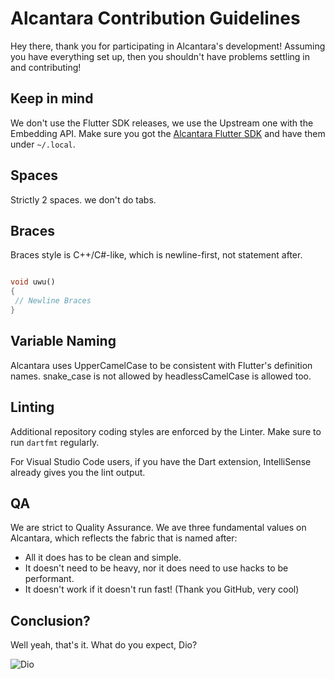 # Alcantara Contribution Guidelines

Hey there, thank you for participating in Alcantara's development! Assuming you have everything set up,
then you shouldn't have problems settling in and contributing!

## Keep in mind

We don't use the Flutter SDK releases, we use the Upstream one with the Embedding API. Make sure you got
the [Alcantara Flutter SDK](https://github.com/Sayo-nika/Alcantara-FlutterSDK) and have them under `~/.local`.

## Spaces

Strictly 2 spaces. we don't do tabs.

## Braces

Braces style is C++/C#-like, which is newline-first, not statement after.

```dart

void uwu()
{
 // Newline Braces   
}
```
## Variable Naming

Alcantara uses UpperCamelCase to be consistent with Flutter's definition names. snake_case is not allowed by headlessCamelCase is allowed too. 

## Linting

Additional repository coding styles are enforced by the Linter. Make sure to run `dartfmt` regularly.

For Visual Studio Code users, if you have the Dart extension, IntelliSense already gives you the lint
output.

## QA

We are strict to Quality Assurance. We ave three fundamental values on Alcantara, which reflects the
fabric that is named after:

- All it does has to be clean and simple.
- It doesn't need to be heavy, nor it does need to use hacks to be performant.
- It doesn't work if it doesn't run fast! (Thank you GitHub, very cool)

## Conclusion?

Well yeah, that's it. What do you expect, Dio?

![Dio](https://i.imgur.com/hOQSHVx.jpg)